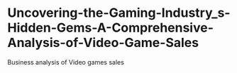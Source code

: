 # Uncovering-the-Gaming-Industry_s-Hidden-Gems-A-Comprehensive-Analysis-of-Video-Game-Sales
Business analysis of Video games sales
